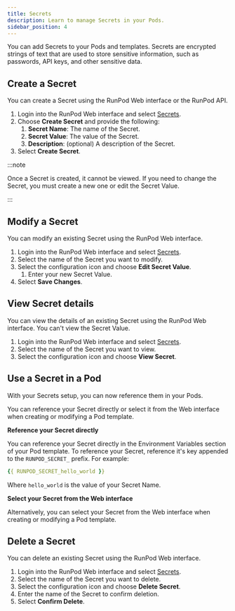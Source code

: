 ```yaml
---
title: Secrets
description: Learn to manage Secrets in your Pods.
sidebar_position: 4
---
```


You can add Secrets to your Pods and templates.
Secrets are encrypted strings of text that are used to store sensitive information, such as passwords, API keys, and other sensitive data.

## Create a Secret

You can create a Secret using the RunPod Web interface or the RunPod API.

1. Login into the RunPod Web interface and select [Secrets](https://www.runpod.io/console/user/secrets).
2. Choose **Create Secret** and provide the following:
   1. **Secret Name**: The name of the Secret.
   2. **Secret Value**: The value of the Secret.
   3. **Description**: (optional) A description of the Secret.
3. Select **Create Secret**.

:::note

Once a Secret is created, it cannot be viewed.
If you need to change the Secret, you must create a new one or edit the Secret Value.

:::

## Modify a Secret

You can modify an existing Secret using the RunPod Web interface.

1. Login into the RunPod Web interface and select [Secrets](https://www.runpod.io/console/user/secrets).
2. Select the name of the Secret you want to modify.
3. Select the configuration icon and choose **Edit Secret Value**.
   1. Enter your new Secret Value.
4. Select **Save Changes**.

## View Secret details

You can view the details of an existing Secret using the RunPod Web interface.
You can't view the Secret Value.

1. Login into the RunPod Web interface and select [Secrets](https://www.runpod.io/console/user/secrets).
2. Select the name of the Secret you want to view.
3. Select the configuration icon and choose **View Secret**.

## Use a Secret in a Pod

With your Secrets setup, you can now reference them in your Pods.

You can reference your Secret directly or select it from the Web interface when creating or modifying a Pod template.

**Reference your Secret directly**

You can reference your Secret directly in the Environment Variables section of your Pod template.
To reference your Secret, reference it's key appended to the `RUNPOD_SECRET_` prefix.
For example:

```yml
{{ RUNPOD_SECRET_hello_world }}
```

Where `hello_world` is the value of your Secret Name.

**Select your Secret from the Web interface**

Alternatively, you can select your Secret from the Web interface when creating or modifying a Pod template.

## Delete a Secret

You can delete an existing Secret using the RunPod Web interface.

1. Login into the RunPod Web interface and select [Secrets](https://www.runpod.io/console/user/secrets).
2. Select the name of the Secret you want to delete.
3. Select the configuration icon and choose **Delete Secret**.
4. Enter the name of the Secret to confirm deletion.
5. Select **Confirm Delete**.

